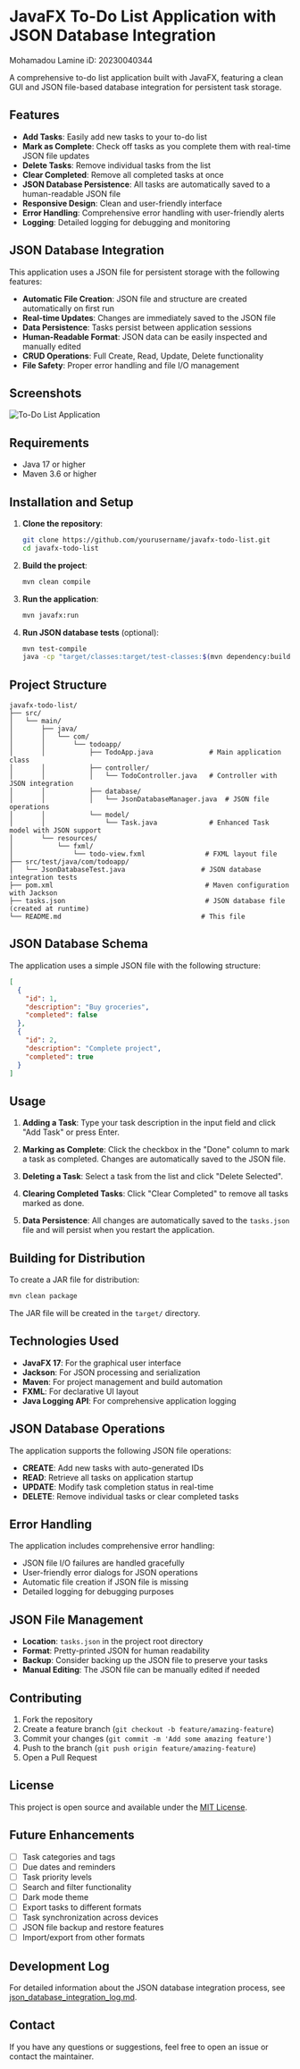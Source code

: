 # JavaFX To-Do List Application with JSON Database Integration
Mohamadou Lamine
iD: 20230040344

A comprehensive to-do list application built with JavaFX, featuring a clean GUI and JSON file-based database integration for persistent task storage.

## Features

- **Add Tasks**: Easily add new tasks to your to-do list
- **Mark as Complete**: Check off tasks as you complete them with real-time JSON file updates
- **Delete Tasks**: Remove individual tasks from the list
- **Clear Completed**: Remove all completed tasks at once
- **JSON Database Persistence**: All tasks are automatically saved to a human-readable JSON file
- **Responsive Design**: Clean and user-friendly interface
- **Error Handling**: Comprehensive error handling with user-friendly alerts
- **Logging**: Detailed logging for debugging and monitoring

## JSON Database Integration

This application uses a JSON file for persistent storage with the following features:
- **Automatic File Creation**: JSON file and structure are created automatically on first run
- **Real-time Updates**: Changes are immediately saved to the JSON file
- **Data Persistence**: Tasks persist between application sessions
- **Human-Readable Format**: JSON data can be easily inspected and manually edited
- **CRUD Operations**: Full Create, Read, Update, Delete functionality
- **File Safety**: Proper error handling and file I/O management

## Screenshots

![To-Do List Application](screenshot.png)

## Requirements

- Java 17 or higher
- Maven 3.6 or higher

## Installation and Setup

1. **Clone the repository**:
   ```bash
   git clone https://github.com/yourusername/javafx-todo-list.git
   cd javafx-todo-list
   ```

2. **Build the project**:
   ```bash
   mvn clean compile
   ```

3. **Run the application**:
   ```bash
   mvn javafx:run
   ```

4. **Run JSON database tests** (optional):
   ```bash
   mvn test-compile
   java -cp "target/classes:target/test-classes:$(mvn dependency:build-classpath -Dmdep.outputFile=/dev/stdout -q)" com.todoapp.JsonDatabaseTest
   ```

## Project Structure

```
javafx-todo-list/
├── src/
│   └── main/
│       ├── java/
│       │   └── com/
│       │       └── todoapp/
│       │           ├── TodoApp.java              # Main application class
│       │           ├── controller/
│       │           │   └── TodoController.java   # Controller with JSON integration
│       │           ├── database/
│       │           │   └── JsonDatabaseManager.java  # JSON file operations
│       │           └── model/
│       │               └── Task.java             # Enhanced Task model with JSON support
│       └── resources/
│           └── fxml/
│               └── todo-view.fxml               # FXML layout file
├── src/test/java/com/todoapp/
│   └── JsonDatabaseTest.java                   # JSON database integration tests
├── pom.xml                                      # Maven configuration with Jackson
├── tasks.json                                   # JSON database file (created at runtime)
└── README.md                                   # This file
```

## JSON Database Schema

The application uses a simple JSON file with the following structure:

```json
[
  {
    "id": 1,
    "description": "Buy groceries",
    "completed": false
  },
  {
    "id": 2,
    "description": "Complete project",
    "completed": true
  }
]
```

## Usage

1. **Adding a Task**: Type your task description in the input field and click "Add Task" or press Enter.

2. **Marking as Complete**: Click the checkbox in the "Done" column to mark a task as completed. Changes are automatically saved to the JSON file.

3. **Deleting a Task**: Select a task from the list and click "Delete Selected".

4. **Clearing Completed Tasks**: Click "Clear Completed" to remove all tasks marked as done.

5. **Data Persistence**: All changes are automatically saved to the `tasks.json` file and will persist when you restart the application.

## Building for Distribution

To create a JAR file for distribution:

```bash
mvn clean package
```

The JAR file will be created in the `target/` directory.

## Technologies Used

- **JavaFX 17**: For the graphical user interface
- **Jackson**: For JSON processing and serialization
- **Maven**: For project management and build automation
- **FXML**: For declarative UI layout
- **Java Logging API**: For comprehensive application logging

## JSON Database Operations

The application supports the following JSON file operations:
- **CREATE**: Add new tasks with auto-generated IDs
- **READ**: Retrieve all tasks on application startup
- **UPDATE**: Modify task completion status in real-time
- **DELETE**: Remove individual tasks or clear completed tasks

## Error Handling

The application includes comprehensive error handling:
- JSON file I/O failures are handled gracefully
- User-friendly error dialogs for JSON operations
- Automatic file creation if JSON file is missing
- Detailed logging for debugging purposes

## JSON File Management

- **Location**: `tasks.json` in the project root directory
- **Format**: Pretty-printed JSON for human readability
- **Backup**: Consider backing up the JSON file to preserve your tasks
- **Manual Editing**: The JSON file can be manually edited if needed

## Contributing

1. Fork the repository
2. Create a feature branch (`git checkout -b feature/amazing-feature`)
3. Commit your changes (`git commit -m 'Add some amazing feature'`)
4. Push to the branch (`git push origin feature/amazing-feature`)
5. Open a Pull Request

## License

This project is open source and available under the [MIT License](LICENSE).

## Future Enhancements

- [ ] Task categories and tags
- [ ] Due dates and reminders
- [ ] Task priority levels
- [ ] Search and filter functionality
- [ ] Dark mode theme
- [ ] Export tasks to different formats
- [ ] Task synchronization across devices
- [ ] JSON file backup and restore features
- [ ] Import/export from other formats

## Development Log

For detailed information about the JSON database integration process, see [json_database_integration_log.md](json_database_integration_log.md).

## Contact

If you have any questions or suggestions, feel free to open an issue or contact the maintainer.

